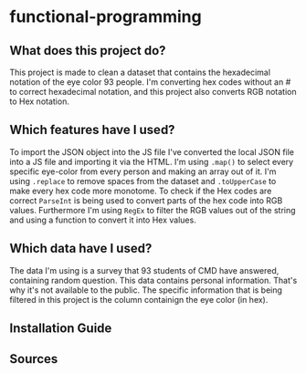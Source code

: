 # functional-programming
## What does this project do?
This project is made to clean a dataset that contains the hexadecimal notation of the eye color 93 people. I'm converting hex codes without an # to correct hexadecimal notation, and this project also converts RGB notation to Hex notation. 

## Which features have I used?
To import the JSON object into the JS file I've converted the local JSON file into a JS file and importing it via the HTML. I'm using `.map()` to select every specific eye-color from every person and making an array out of it. I'm using `.replace` to remove spaces from the dataset and `.toUpperCase` to make every hex code more monotome. To check if the Hex codes are correct `ParseInt` is being used to convert parts of the hex code into RGB values. Furthermore I'm using `RegEx` to filter the RGB values out of the string and using a function to convert it into Hex values.

## Which data have I used?
The data I'm using is a survey that 93 students of CMD have answered, containing random question. This data contains personal information. That's why it's not available to the public. The specific information that is being filtered in this project is the column containign the eye color (in hex).

## Installation Guide


## Sources

